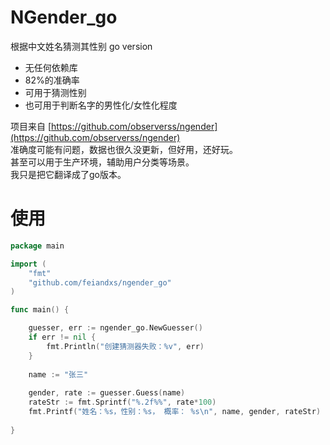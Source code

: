 # NGender_go

根据中文姓名猜测其性别 go version

- 无任何依赖库
- 82%的准确率
- 可用于猜测性别
- 也可用于判断名字的男性化/女性化程度

项目来自 [https://github.com/observerss/ngender](https://github.com/observerss/ngender)  
准确度可能有问题，数据也很久没更新，但好用，还好玩。  
甚至可以用于生产环境，辅助用户分类等场景。  
我只是把它翻译成了go版本。

# 使用

```go
package main

import (
    "fmt"
    "github.com/feiandxs/ngender_go"
)

func main() {

	guesser, err := ngender_go.NewGuesser()
	if err != nil {
		fmt.Println("创建猜测器失败：%v", err)
	}
	
	name := "张三"
	
	gender, rate := guesser.Guess(name)
    rateStr := fmt.Sprintf("%.2f%%", rate*100)
    fmt.Printf("姓名：%s，性别：%s， 概率： %s\n", name, gender, rateStr)
	
}
```

